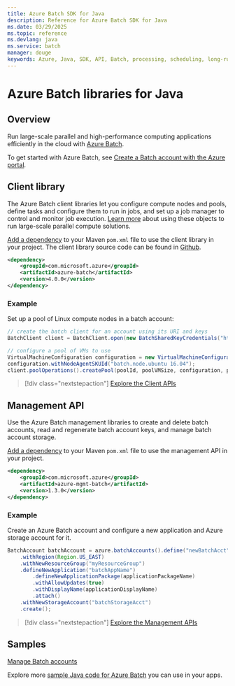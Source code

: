 ```yaml
---
title: Azure Batch SDK for Java
description: Reference for Azure Batch SDK for Java
ms.date: 03/29/2025
ms.topic: reference
ms.devlang: java
ms.service: batch
manager: douge
keywords: Azure, Java, SDK, API, Batch, processing, scheduling, long-running
---
```

# Azure Batch libraries for Java

## Overview

Run large-scale parallel and high-performance computing applications efficiently in the cloud with [Azure Batch](/azure/batch/batch-technical-overview).   

To get started with Azure Batch, see [Create a Batch account with the Azure portal](/azure/batch/batch-account-create-portal).

## Client library

The Azure Batch client libraries let you configure compute nodes and pools, define tasks and configure them to run in jobs, and set up a job manager to control and monitor job execution. [Learn more](/azure/batch/batch-api-basics) about using these objects to run large-scale parallel compute solutions.

[Add a dependency](https://maven.apache.org/guides/getting-started/index.html#How_do_I_use_external_dependencies) to your Maven `pom.xml` file to use the client library in your project. The client library source code can be found in [Github](https://github.com/Azure/azure-batch-sdk-for-java).

```XML
<dependency>
    <groupId>com.microsoft.azure</groupId>
    <artifactId>azure-batch</artifactId>
    <version>4.0.0</version>
</dependency>
```   

### Example

Set up a pool of Linux compute nodes in a batch account:

```java
// create the batch client for an account using its URI and keys
BatchClient client = BatchClient.open(new BatchSharedKeyCredentials("https://fabrikambatch.eastus.batch.azure.com", "fabrikambatch", batchKey));

// configure a pool of VMs to use 
VirtualMachineConfiguration configuration = new VirtualMachineConfiguration();
configuration.withNodeAgentSKUId("batch.node.ubuntu 16.04");
client.poolOperations().createPool(poolId, poolVMSize, configuration, poolVMCount);
```

> [!div class="nextstepaction"]
> [Explore the Client APIs](/java/api/overview/azure/batch/client)


## Management API

Use the Azure Batch management libraries to create and delete batch accounts, read and regenerate batch account keys, and manage batch account storage.

[Add a dependency](https://maven.apache.org/guides/getting-started/index.html#How_do_I_use_external_dependencies) to your Maven `pom.xml` file to use the management API in your project.

```XML
<dependency>
    <groupId>com.microsoft.azure</groupId>
    <artifactId>azure-mgmt-batch</artifactId>
    <version>1.3.0</version>
</dependency>
```

### Example

Create an Azure Batch account and configure a new application and Azure storage account for it.

```java
BatchAccount batchAccount = azure.batchAccounts().define("newBatchAcct")
    .withRegion(Region.US_EAST)
    .withNewResourceGroup("myResourceGroup")
    .defineNewApplication("batchAppName")
        .defineNewApplicationPackage(applicationPackageName)
        .withAllowUpdates(true)
        .withDisplayName(applicationDisplayName)
        .attach()
    .withNewStorageAccount("batchStorageAcct")
    .create();
```

> [!div class="nextstepaction"]
> [Explore the Management APIs](/java/api/overview/azure/batch/management)


## Samples

[Manage Batch accounts][1]   

Explore more [sample Java code for Azure Batch](https://azure.microsoft.com/resources/samples/?platform=java&term=batch) you can use in your apps.

[1]: https://github.com/Azure-Samples/batch-java-manage-batch-accounts
